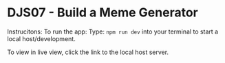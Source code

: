 # DJS07 - Build a Meme Generator

Instrucitons:
To run the app:
Type: `npm run dev`
into your terminal to start a local host/development.

To view in live view, click the link to the local host server.
